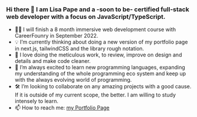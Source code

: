 ### Hi there 👋 I am Lisa Pape and a -soon to be- certified full-stack web developer with a focus on JavaScript/TypeScript.

- 👩‍🎓 I will finish a 8 month immersive web development course with CareerFounry in September 2022.
- 💡 I’m currently thinking about doing a new version of my portfolio page in next.js, tailwindCSS and the library rough notation.
- 💟 I love doing the meticulous work, to review, improve on design and details and make code cleaner.
- 👀 I’m always excited to learn new programming languages, expanding my understanding of the whole programming eco system and keep up with the always evolving world of programming.
- 🛠️ I’m looking to collaborate on any amazing projects with a good cause. If it is outside of my current scope, the better. I am willing to study intensely to learn.
-  📫 How to reach me: [my Portfolio Page](https://lisapmunich.github.io/Portfolio-Website/contact.html)
